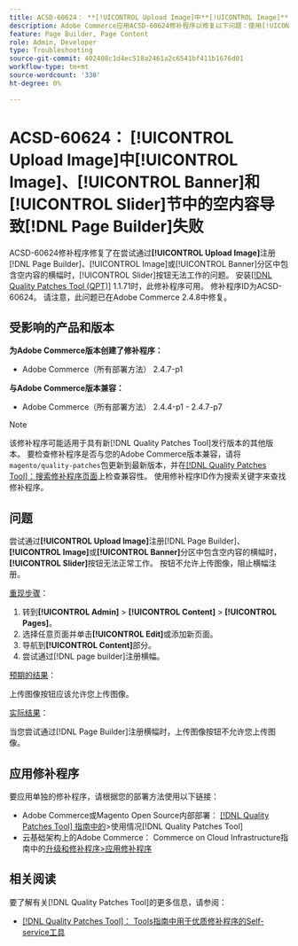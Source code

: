 ```yaml
---
title: ACSD-60624： **[!UICONTROL Upload Image]中**[!UICONTROL Image]**、**[!UICONTROL Banner]**和**[!UICONTROL Slider]**节中的空内容导致** [!DNL Page Builder]失败
description: Adobe Commerce应用ACSD-60624修补程序以修复以下问题：使用[!UICONTROL Upload Image]在[!UICONTROL Image]、[!UICONTROL Banner]或{3**部分中添加带有空内容的横幅时，**[!UICONTROL Slider]按钮不起作用。 [!DNL Page Builder]
feature: Page Builder, Page Content
role: Admin, Developer
type: Troubleshooting
source-git-commit: 402408c1d4ec518a2461a2c6541bf411b1676d01
workflow-type: tm+mt
source-wordcount: '338'
ht-degree: 0%

---
```



# ACSD-60624： **[!UICONTROL Upload Image]**&#x200B;中[!UICONTROL Image]、[!UICONTROL Banner]和[!UICONTROL Slider]节中的空内容导致[!DNL Page Builder]失败

ACSD-60624修补程序修复了在尝试通过&#x200B;**[!UICONTROL Upload Image]**&#x200B;注册[!DNL Page Builder]、[!UICONTROL Image]或[!UICONTROL Banner]分区中包含空内容的横幅时，[!UICONTROL Slider]按钮无法工作的问题。 安装[[!DNL Quality Patches Tool (QPT)]](/help/tools/quality-patches-tool/quality-patches-tool-to-self-serve-quality-patches.md) 1.1.71时，此修补程序可用。 修补程序ID为ACSD-60624。 请注意，此问题已在Adobe Commerce 2.4.8中修复。

## 受影响的产品和版本

**为Adobe Commerce版本创建了修补程序：**

* Adobe Commerce（所有部署方法） 2.4.7-p1

**与Adobe Commerce版本兼容：**

* Adobe Commerce（所有部署方法） 2.4.4-p1 - 2.4.7-p7

>[!NOTE]
>
>该修补程序可能适用于具有新[!DNL Quality Patches Tool]发行版本的其他版本。 要检查修补程序是否与您的Adobe Commerce版本兼容，请将`magento/quality-patches`包更新到最新版本，并在[[!DNL Quality Patches Tool]：搜索修补程序页面](https://experienceleague.adobe.com/tools/commerce-quality-patches/index.html)上检查兼容性。 使用修补程序ID作为搜索关键字来查找修补程序。

## 问题

尝试通过&#x200B;**[!UICONTROL Upload Image]**&#x200B;注册[!DNL Page Builder]、**[!UICONTROL Image]**&#x200B;或&#x200B;**[!UICONTROL Banner]**&#x200B;分区中包含空内容的横幅时，**[!UICONTROL Slider]**&#x200B;按钮无法正常工作。 按钮不允许上传图像，阻止横幅注册。

<u>重现步骤</u>：

1. 转到&#x200B;**[!UICONTROL Admin]** > **[!UICONTROL Content]** > **[!UICONTROL Pages]**。
1. 选择任意页面并单击&#x200B;**[!UICONTROL Edit]**&#x200B;或添加新页面。
1. 导航到&#x200B;**[!UICONTROL Content]**&#x200B;部分。
1. 尝试通过[!DNL page builder]注册横幅。

<u>预期的结果</u>：

上传图像按钮应该允许您上传图像。

<u>实际结果</u>：

当您尝试通过[!DNL Page Builder]注册横幅时，上传图像按钮不允许您上传图像。

## 应用修补程序

要应用单独的修补程序，请根据您的部署方法使用以下链接：

* Adobe Commerce或Magento Open Source内部部署： [[!DNL Quality Patches Tool] 指南中的](/help/tools/quality-patches-tool/usage.md)>使用情况[!DNL Quality Patches Tool]
* 云基础架构上的Adobe Commerce： Commerce on Cloud Infrastructure指南中的[升级和修补程序>应用修补程序](https://experienceleague.adobe.com/docs/commerce-cloud-service/user-guide/develop/upgrade/apply-patches.html)

## 相关阅读

要了解有关[!DNL Quality Patches Tool]的更多信息，请参阅：

* [[!DNL Quality Patches Tool]： Tools指南中用于优质修补程序的Self-service工具](/help/tools/quality-patches-tool/quality-patches-tool-to-self-serve-quality-patches.md)
